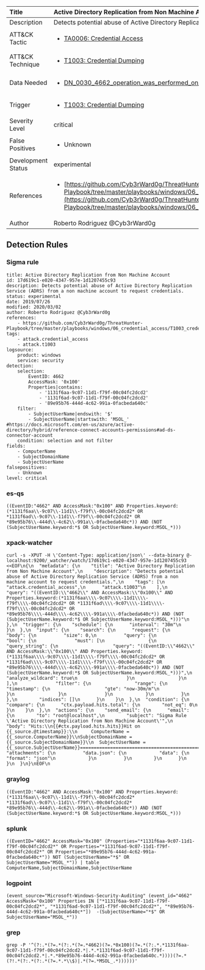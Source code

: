 | Title                | Active Directory Replication from Non Machine Account                                                                                                                                                 |
|:---------------------|:------------------------------------------------------------------------------------------------------------------------------------------------------------|
| Description          | Detects potential abuse of Active Directory Replication Service (ADRS) from a non machine account to request credentials.                                                                                                                                           |
| ATT&amp;CK Tactic    |  <ul><li>[TA0006: Credential Access](https://attack.mitre.org/tactics/TA0006)</li></ul>  |
| ATT&amp;CK Technique | <ul><li>[T1003: Credential Dumping](https://attack.mitre.org/techniques/T1003)</li></ul>  |
| Data Needed          | <ul><li>[DN_0030_4662_operation_was_performed_on_an_object](../Data_Needed/DN_0030_4662_operation_was_performed_on_an_object.md)</li></ul>  |
| Trigger              | <ul><li>[T1003: Credential Dumping](../Triggers/T1003.md)</li></ul>  |
| Severity Level       | critical |
| False Positives      | <ul><li>Unknown</li></ul>  |
| Development Status   | experimental |
| References           | <ul><li>[https://github.com/Cyb3rWard0g/ThreatHunter-Playbook/tree/master/playbooks/windows/06_credential_access/T1003_credential_dumping/ad_replication_non_machine_account.md](https://github.com/Cyb3rWard0g/ThreatHunter-Playbook/tree/master/playbooks/windows/06_credential_access/T1003_credential_dumping/ad_replication_non_machine_account.md)</li></ul>  |
| Author               | Roberto Rodriguez @Cyb3rWard0g |


## Detection Rules

### Sigma rule

```
title: Active Directory Replication from Non Machine Account
id: 17d619c1-e020-4347-957e-1d1207455c93
description: Detects potential abuse of Active Directory Replication Service (ADRS) from a non machine account to request credentials.
status: experimental
date: 2019/07/26
modified: 2020/03/02
author: Roberto Rodriguez @Cyb3rWard0g
references:
    - https://github.com/Cyb3rWard0g/ThreatHunter-Playbook/tree/master/playbooks/windows/06_credential_access/T1003_credential_dumping/ad_replication_non_machine_account.md
tags:
    - attack.credential_access
    - attack.t1003
logsource:
    product: windows
    service: security
detection:
    selection:
        EventID: 4662
        AccessMask: '0x100'
        Properties|contains:
            - '1131f6aa-9c07-11d1-f79f-00c04fc2dcd2'
            - '1131f6ad-9c07-11d1-f79f-00c04fc2dcd2'
            - '89e95b76-444d-4c62-991a-0facbeda640c'
    filter:
        - SubjectUserName|endswith: '$'
        - SubjectUserName|startswith: 'MSOL_' #https://docs.microsoft.com/en-us/azure/active-directory/hybrid/reference-connect-accounts-permissions#ad-ds-connector-account
    condition: selection and not filter
fields:
    - ComputerName
    - SubjectDomainName
    - SubjectUserName
falsepositives:
    - Unknown
level: critical

```





### es-qs
    
```
((EventID:"4662" AND AccessMask:"0x100" AND Properties.keyword:(*1131f6aa\\-9c07\\-11d1\\-f79f\\-00c04fc2dcd2* OR *1131f6ad\\-9c07\\-11d1\\-f79f\\-00c04fc2dcd2* OR *89e95b76\\-444d\\-4c62\\-991a\\-0facbeda640c*)) AND (NOT (SubjectUserName.keyword:*$ OR SubjectUserName.keyword:MSOL_*)))
```


### xpack-watcher
    
```
curl -s -XPUT -H \'Content-Type: application/json\' --data-binary @- localhost:9200/_watcher/watch/17d619c1-e020-4347-957e-1d1207455c93 <<EOF\n{\n  "metadata": {\n    "title": "Active Directory Replication from Non Machine Account",\n    "description": "Detects potential abuse of Active Directory Replication Service (ADRS) from a non machine account to request credentials.",\n    "tags": [\n      "attack.credential_access",\n      "attack.t1003"\n    ],\n    "query": "((EventID:\\"4662\\" AND AccessMask:\\"0x100\\" AND Properties.keyword:(*1131f6aa\\\\-9c07\\\\-11d1\\\\-f79f\\\\-00c04fc2dcd2* OR *1131f6ad\\\\-9c07\\\\-11d1\\\\-f79f\\\\-00c04fc2dcd2* OR *89e95b76\\\\-444d\\\\-4c62\\\\-991a\\\\-0facbeda640c*)) AND (NOT (SubjectUserName.keyword:*$ OR SubjectUserName.keyword:MSOL_*)))"\n  },\n  "trigger": {\n    "schedule": {\n      "interval": "30m"\n    }\n  },\n  "input": {\n    "search": {\n      "request": {\n        "body": {\n          "size": 0,\n          "query": {\n            "bool": {\n              "must": [\n                {\n                  "query_string": {\n                    "query": "((EventID:\\"4662\\" AND AccessMask:\\"0x100\\" AND Properties.keyword:(*1131f6aa\\\\-9c07\\\\-11d1\\\\-f79f\\\\-00c04fc2dcd2* OR *1131f6ad\\\\-9c07\\\\-11d1\\\\-f79f\\\\-00c04fc2dcd2* OR *89e95b76\\\\-444d\\\\-4c62\\\\-991a\\\\-0facbeda640c*)) AND (NOT (SubjectUserName.keyword:*$ OR SubjectUserName.keyword:MSOL_*)))",\n                    "analyze_wildcard": true\n                  }\n                }\n              ],\n              "filter": {\n                "range": {\n                  "timestamp": {\n                    "gte": "now-30m/m"\n                  }\n                }\n              }\n            }\n          }\n        },\n        "indices": []\n      }\n    }\n  },\n  "condition": {\n    "compare": {\n      "ctx.payload.hits.total": {\n        "not_eq": 0\n      }\n    }\n  },\n  "actions": {\n    "send_email": {\n      "email": {\n        "to": "root@localhost",\n        "subject": "Sigma Rule \'Active Directory Replication from Non Machine Account\'",\n        "body": "Hits:\\n{{#ctx.payload.hits.hits}}Hit on {{_source.@timestamp}}:\\n     ComputerName = {{_source.ComputerName}}\\nSubjectDomainName = {{_source.SubjectDomainName}}\\n  SubjectUserName = {{_source.SubjectUserName}}================================================================================\\n{{/ctx.payload.hits.hits}}",\n        "attachments": {\n          "data.json": {\n            "data": {\n              "format": "json"\n            }\n          }\n        }\n      }\n    }\n  }\n}\nEOF\n
```


### graylog
    
```
((EventID:"4662" AND AccessMask:"0x100" AND Properties.keyword:(*1131f6aa\\-9c07\\-11d1\\-f79f\\-00c04fc2dcd2* *1131f6ad\\-9c07\\-11d1\\-f79f\\-00c04fc2dcd2* *89e95b76\\-444d\\-4c62\\-991a\\-0facbeda640c*)) AND (NOT (SubjectUserName.keyword:*$ OR SubjectUserName.keyword:MSOL_*)))
```


### splunk
    
```
((EventID="4662" AccessMask="0x100" (Properties="*1131f6aa-9c07-11d1-f79f-00c04fc2dcd2*" OR Properties="*1131f6ad-9c07-11d1-f79f-00c04fc2dcd2*" OR Properties="*89e95b76-444d-4c62-991a-0facbeda640c*")) NOT (SubjectUserName="*$" OR SubjectUserName="MSOL_*")) | table ComputerName,SubjectDomainName,SubjectUserName
```


### logpoint
    
```
(event_source="Microsoft-Windows-Security-Auditing" (event_id="4662" AccessMask="0x100" Properties IN ["*1131f6aa-9c07-11d1-f79f-00c04fc2dcd2*", "*1131f6ad-9c07-11d1-f79f-00c04fc2dcd2*", "*89e95b76-444d-4c62-991a-0facbeda640c*"])  -(SubjectUserName="*$" OR SubjectUserName="MSOL_*"))
```


### grep
    
```
grep -P '^(?:.*(?=.*(?:.*(?=.*4662)(?=.*0x100)(?=.*(?:.*.*1131f6aa-9c07-11d1-f79f-00c04fc2dcd2.*|.*.*1131f6ad-9c07-11d1-f79f-00c04fc2dcd2.*|.*.*89e95b76-444d-4c62-991a-0facbeda640c.*))))(?=.*(?!.*(?:.*(?:.*(?=.*.*\\$)|.*(?=.*MSOL_.*))))))'
```



